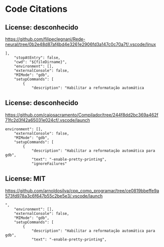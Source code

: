 # Code Citations

## License: desconhecido
https://github.com/filipeclegnani/Rede-neural/tree/0b2e48d87af4bd4e3261e2906fd3a147c0c70a7f/.vscode/linux

```
],
    "stopAtEntry": false,
    "cwd": "${fileDirname}",
    "environment": [],
    "externalConsole": false,
    "MIMode": "gdb",
    "setupCommands": [
        {
            "description": "Habilitar a reformatação automática
```


## License: desconhecido
https://github.com/caiosacramento/Compilador/tree/244f8dd2bc369a462f71fc2d3f42a65031e024cf/.vscode/launch

```
environment": [],
    "externalConsole": false,
    "MIMode": "gdb",
    "setupCommands": [
        {
            "description": "Habilitar a reformatação automática para gdb",
            "text": "-enable-pretty-printing",
            "ignoreFailures"
```


## License: MIT
https://github.com/arnoldosilva/cpp_como_programar/tree/ce0819bbeffe9a573fd978a3c6f647b55c2be5e3/.vscode/launch

```
",
    "environment": [],
    "externalConsole": false,
    "MIMode": "gdb",
    "setupCommands": [
        {
            "description": "Habilitar a reformatação automática para gdb",
            "text": "-enable-pretty-printing",
```

